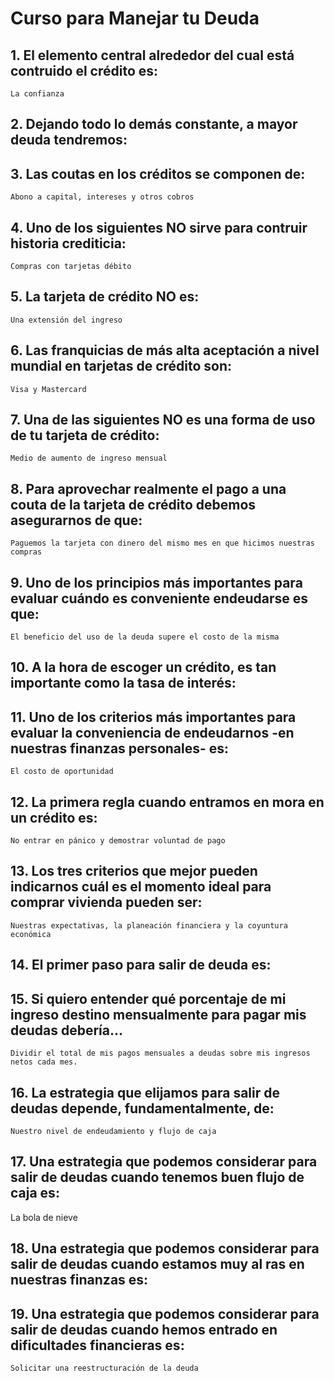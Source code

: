 # Curso para Manejar tu Deuda

## 1. El elemento central alrededor del cual está contruido el crédito es:
    La confianza

## 2. Dejando todo lo demás constante, a mayor deuda tendremos:
    

## 3. Las coutas en los créditos se componen de:
    Abono a capital, intereses y otros cobros

## 4. Uno de los siguientes NO sirve para contruir historia crediticia:
    Compras con tarjetas débito

## 5. La tarjeta de crédito NO es:
    Una extensión del ingreso

## 6. Las franquicias de más alta aceptación a nivel mundial en tarjetas de crédito son:
    Visa y Mastercard

## 7. Una de las siguientes NO es una forma de uso de tu tarjeta de crédito:
    Medio de aumento de ingreso mensual

## 8. Para aprovechar realmente el pago a una couta de la tarjeta de crédito debemos asegurarnos de que:
    Paguemos la tarjeta con dinero del mismo mes en que hicimos nuestras compras

## 9. Uno de los principios más importantes para evaluar cuándo es conveniente endeudarse es que:
    El beneficio del uso de la deuda supere el costo de la misma

## 10. A la hora de escoger un crédito, es tan importante como la tasa de interés:
    

## 11. Uno de los criterios más importantes para evaluar la conveniencia de endeudarnos -en nuestras finanzas personales- es:
    El costo de oportunidad

## 12. La primera regla cuando entramos en mora en un crédito es:
    No entrar en pánico y demostrar voluntad de pago

## 13. Los tres criterios que mejor pueden indicarnos cuál es el momento ideal para comprar vivienda pueden ser:
    Nuestras expectativas, la planeación financiera y la coyuntura económica

## 14. El primer paso para salir de deuda es:
    

## 15. Si quiero entender qué porcentaje de mi ingreso destino mensualmente para pagar mis deudas debería...
    Dividir el total de mis pagos mensuales a deudas sobre mis ingresos netos cada mes.

## 16. La estrategia que elijamos para salir de deudas depende, fundamentalmente, de:
    Nuestro nivel de endeudamiento y flujo de caja

## 17. Una estrategia que podemos considerar para salir de deudas cuando tenemos buen flujo de caja es:
   La bola de nieve 

## 18. Una estrategia que podemos considerar para salir de deudas cuando estamos muy al ras en nuestras finanzas es:
    

## 19. Una estrategia que podemos considerar para salir de deudas cuando hemos entrado en dificultades financieras es:
    Solicitar una reestructuración de la deuda
      
    
